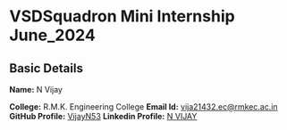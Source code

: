 # VSDSquadron Mini Internship June_2024

## Basic Details
**Name:**  N Vijay

**College:** R.M.K. Engineering College
**Email Id:** [vija21432.ec@rmkec.ac.in](vija21432.ec@rmkec.ac.in)
**GitHub Profile:** [VijayN53](https://github.com/VijayN53)
**Linkedin Profile:** [N VIJAY](https://www.linkedin.com/in/n-vijay-a3950122b?lipi=urn%3Ali%3Apage%3Ad_flagship3_profile_view_base_contact_details%3BIbIZWmtARZ65D08AaTXuWQ%3D%3D)

